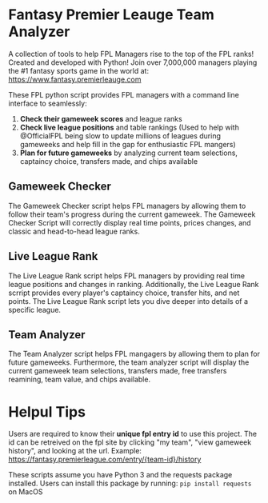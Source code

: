 # Fantasy Premier Leauge Team Analyzer

A collection of tools to help FPL Managers rise to the top of the FPL ranks! Created and developed with Python!
Join over 7,000,000 managers playing the #1 fantasy sports game in the world at: https://www.fantasy.premierleauge.com 

These FPL python script provides FPL managers with a command line interface to seamlessly:
1. **Check their gameweek scores** and league ranks
2. **Check live league positions** and table rankings (Used to help with @OfficialFPL being slow to update millions of leagues during gameweeks and help fill in the gap for enthusiastic FPL mangers)
3. **Plan for future gameweeks** by analyzing current team selections, captaincy choice, transfers made, and chips available


## Gameweek Checker

The Gameweek Checker script helps FPL managers by allowing them to follow their team's progress during the current gameweek. The Gameweek Checker Script will correctly display real time points, prices changes, and classic and head-to-head league ranks. 

## Live League Rank

The Live League Rank script helps FPL managers by providing real time league positions and changes in ranking. Additionally, the Live League Rank scrript provides every player's captaincy choice, transfer hits, and net points. The Live League Rank script lets you dive deeper into details of a specific league. 

## Team Analyzer

The Team Analyzer script helps FPL mangagers by allowing them to plan for future gameweeks. Furthermore, the team analyzer script will display the current gameweek team selections, transfers made, free transfers reamining, team value, and chips available. 

# Helpul Tips

Users are required to know their **unique fpl entry id** to use this project. The id can be retreived on the fpl site by clicking "my team", "view gameweek history", and looking at the url.
Example: https://fantasy.premierleague.com/entry/{team-id}/history

These scripts assume you have Python 3 and the requests package installed. Users can install this package by running:
```pip install requests``` on MacOS


